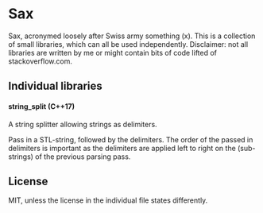 
# Sax

Sax, acronymed loosely after Swiss army something (x). This is a collection of small libraries, which can all be used independently. Disclaimer: not all libraries are written by me or might contain bits of code lifted of stackoverflow.com.


## Individual libraries

#### string_split (C++17)

A string splitter allowing strings as delimiters.

Pass in a STL-string, followed by the delimiters. The order of the passed in delimiters is important as the delimiters are applied left to right on the (sub-strings) of the previous parsing pass.


## License

MIT, unless the license in the individual file states differently.
